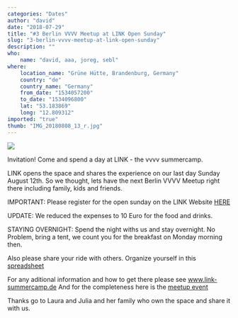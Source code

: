 ```yaml
---
categories: "Dates"
author: "david"
date: "2018-07-29"
title: "#3 Berlin VVVV Meetup at LINK Open Sunday"
slug: "3-berlin-vvvv-meetup-at-link-open-sunday"
description: ""
who: 
    name: "david, aaa, joreg, sebl"
where: 
    location_name: "Grüne Hütte, Brandenburg, Germany"
    country: "de"
    country_name: "Germany"
    from_date: "1534057200"
    to_date: "1534096800"
    lat: "53.183869"
    long: "12.809312"
imported: "true"
thumb: "IMG_20180808_13_r.jpg"
---
```



![](IMG_20180808_13_r.jpg) 

Invitation! Come and spend a day at LINK - the vvvv summercamp.

LINK opens the space and shares the experience on our last day Sunday August 12th. 
So we thought, lets have the next Berlin VVVV Meetup right there including family, kids and friends.

IMPORTANT:
Please register for the open sunday on the LINK Website [HERE](http://www.link-summercamp.de/open-sunday)

UPDATE: We reduced the expenses to 10 Euro for the food and drinks. 

STAYING OVERNIGHT:
Spend the night withs us and stay overnight. No Problem, bring a tent, we count you for the breakfast on Monday morning then.

Also please share your ride with others. Organize yourself in this [spreadsheet](https://docs.google.com/spreadsheets/d/1vJNSrZbb-lY-njK7nevKamcZJGRIhoCkqtov8fGTcYs/edit#gid=0)

For any aditional information and how to get there please see www.link-summercamp.de
And for the completeness here is the [meetup event](https://www.meetup.com/de-DE/VVVV-Meetup-Berlin/events/252895105/)


Thanks go to Laura and Julia and her family who own the space and share it with us.
